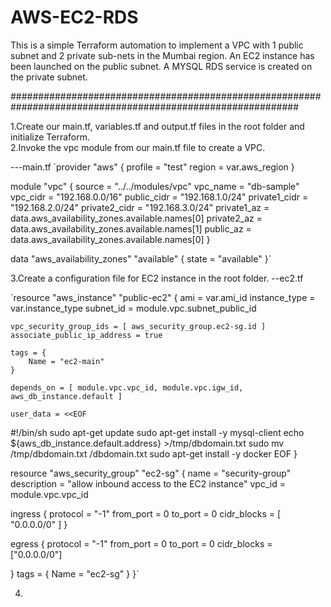 # AWS-EC2-RDS

This is a simple Terraform automation to implement a VPC with 1 public subnet and 2 private sub-nets in the Mumbai region.
An EC2 instance has been launched on the public subnet.
A MYSQL RDS service is created on the private subnet.

############################################################################################################

1.Create our main.tf, variables.tf and output.tf files in the root folder and initialize Terraform.   
2.Invoke the vpc module from our main.tf file to create a VPC.   
 
---main.tf
`provider "aws" {
  profile                 = "test"
  region                  = var.aws_region
}

module "vpc" {
    source = "../../modules/vpc"
    vpc_name = "db-sample"
    vpc_cidr = "192.168.0.0/16"
    public_cidr = "192.168.1.0/24"
    private1_cidr = "192.168.2.0/24"
    private2_cidr = "192.168.3.0/24"
    private1_az = data.aws_availability_zones.available.names[0]
    private2_az = data.aws_availability_zones.available.names[1]
    public_az = data.aws_availability_zones.available.names[0]
}

data "aws_availability_zones" "available" {
  state = "available"
}`


3.Create a configuration file for EC2 instance in the root folder.
--ec2.tf

`resource "aws_instance" "public-ec2" {
    ami           = var.ami_id
    instance_type = var.instance_type
    subnet_id     = module.vpc.subnet_public_id
    
    vpc_security_group_ids = [ aws_security_group.ec2-sg.id ]
    associate_public_ip_address = true

    tags = {
        Name = "ec2-main"
    }

    depends_on = [ module.vpc.vpc_id, module.vpc.igw_id, aws_db_instance.default ]

    user_data = <<EOF
#!/bin/sh
sudo apt-get update
sudo apt-get install -y mysql-client
echo ${aws_db_instance.default.address} >/tmp/dbdomain.txt
sudo mv /tmp/dbdomain.txt /dbdomain.txt
sudo apt-get install -y docker
EOF
}

resource "aws_security_group" "ec2-sg" {
  name        = "security-group"
  description = "allow inbound access to the EC2 instance"
  vpc_id      = module.vpc.vpc_id

  ingress {
    protocol    = "-1"
    from_port   = 0
    to_port     = 0
    cidr_blocks = [ "0.0.0.0/0" ]
  }

  egress {
    protocol    = "-1"
    from_port   = 0
    to_port     = 0
    cidr_blocks = ["0.0.0.0/0"]
  
  }
tags = {
        Name = "ec2-sg"
    }
}`


4.


